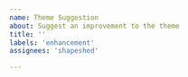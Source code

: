 ```yaml
---
name: Theme Suggestion
about: Suggest an improvement to the theme
title: ''
labels: 'enhancement'
assignees: 'shapeshed'

---
```



